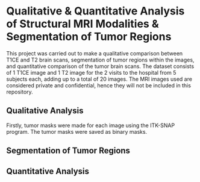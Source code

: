 # Qualitative & Quantitative Analysis of Structural MRI Modalities & Segmentation of Tumor Regions

This project was carried out to make a qualitative comparison between T1CE and T2 brain scans, segmentation of tumor regions within the images, and quantitative comparison of the tumor brain scans. 
The dataset consists of 1 T1CE image and 1 T2 image for the 2 visits to the hospital from 5 subjects each, adding up to a total of 20 images. The MRI images used are considered private and confidential, hence they will not be included in this repository.

## Qualitative Analysis

Firstly, tumor masks were made for each image using the ITK-SNAP program. The tumor masks were saved as binary masks.

## Segmentation of Tumor Regions

## Quantitative Analysis
